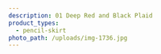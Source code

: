 ```yaml
---
description: 01 Deep Red and Black Plaid
product_types:
  - pencil-skirt
photo_path: /uploads/img-1736.jpg
---
```

